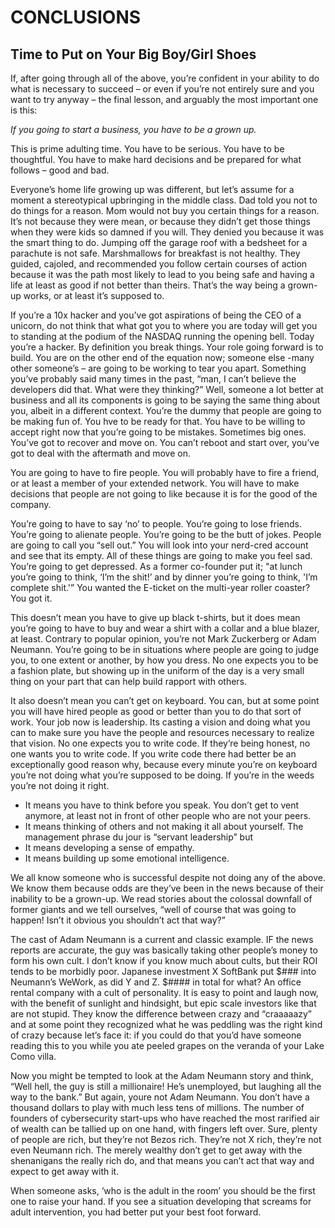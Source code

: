 # CONCLUSIONS

## Time to Put on Your Big Boy/Girl Shoes

If, after going through all of the above, you’re confident in your ability to do what is necessary to succeed – or even if you’re not entirely sure and you want to try anyway – the final lesson, and arguably the most important one is this: 

*If you going to start a business, you have to be a grown up.*

This is prime adulting time. You have to be serious. You have to be thoughtful. You have to make hard decisions and be prepared for what follows – good and bad.

Everyone’s home life growing up was different, but let’s assume for a moment a stereotypical upbringing in the middle class. Dad told you not to do things for a reason. Mom would not buy you certain things for a reason. It’s not because they were mean, or because they didn’t get those things when they were kids so damned if you will. They denied you because it was the smart thing to do. Jumping off the garage roof with a bedsheet for a parachute is not safe. Marshmallows for breakfast is not healthy. They guided, cajoled, and recommended you follow certain courses of action because it was the path most likely to lead to you being safe and having a life at least as good if not better than theirs. That’s the way being a grown-up works, or at least it’s supposed to.

If you’re a 10x hacker and you’ve got aspirations of being the CEO of a unicorn, do not think that what got you to where you are today will get you to standing at the podium of the NASDAQ running the opening bell. Today you’re a hacker. By definition you break things. Your role going forward is to build. You are on the other end of the equation now; someone else -many other someone’s – are going to be working to tear you apart. Something you’ve probably said many times in the past, “man, I can’t believe the developers did that. What were they thinking?” Well, someone a lot better at business and all its components is going to be saying the same thing about you, albeit in a different context. You’re the dummy that people are going to be making fun of. You hve to be ready for that. You have to be willing to accept right now that you’re going to be mistakes. Sometimes big ones. You’ve got to recover and move on. You can’t reboot and start over, you’ve got to deal with the aftermath and move on. 

You are going to have to fire people. You will probably have to fire a friend, or at least a member of your extended network. You will have to make decisions that people are not going to like because it is for the good of the company.

You’re going to have to say ‘no’ to people. You’re going to lose friends. You’re going to alienate people. You’re going to be the butt of jokes. People are going to call you “sell out.” You will look into your nerd-cred account and see that its empty. All of these things are going to make you feel sad. You’re going to get depressed. As a former co-founder put it; "at lunch you’re going to think, ‘I’m the shit!’ and by dinner you’re going to think, 'I’m complete shit.'” You wanted the E-ticket on the multi-year roller coaster? You got it.

This doesn’t mean you have to give up black t-shirts, but it does mean you’re going to have to buy and wear a shirt with a collar and a blue blazer, at least. Contrary to popular opinion, you’re not Mark Zuckerberg or Adam Neumann. You’re going to be in situations where people are going to judge you, to one extent or another, by how you dress. No one expects you to be a fashion plate, but showing up in the uniform of the day is a very small thing on your part that can help build rapport with others.

It also doesn’t mean you can’t get on keyboard. You can, but at some point you will have hired people as good or better than you to do that sort of work. Your job now is leadership. Its casting a vision and doing what you can to make sure you have the people and resources necessary to realize that vision. No one expects you to write code. If they’re being honest, no one wants you to write code. If you write code there had better be an exceptionally good reason why, because every minute you’re on keyboard you’re not doing what you’re supposed to be doing. If you’re in the weeds you’re not doing it right.
* It means you have to think before you speak. You don’t get to vent anymore, at least not in front of other people who are not your peers.
* It means thinking of others and not making it all about yourself. The management phrase du jour is “servant leadership” but 
* It means developing a sense of empathy. 
* It means building up some emotional intelligence.

We all know someone who is successful despite not doing any of the above. We know them because odds are they’ve been in the news because of their inability to be a grown-up. We read stories about the colossal downfall of former giants and we tell ourselves, “well of course that was going to happen! Isn’t it obvious you shouldn’t act that way?”

The cast of Adam Neumann is a current and classic example. IF the news reports are accurate, the guy was basically taking other people’s money to form his own cult. I don’t know if you know much about cults, but their ROI tends to be morbidly poor. Japanese investment X SoftBank put $### into Neumann’s WeWork, as did Y and Z. $#### in total for what? An office rental company with a cult of personality. It is easy to point and laugh now, with the benefit of sunlight and hindsight, but epic scale investors like that are not stupid. They know the difference between crazy and “craaaaazy” and at some point they recognized what he was peddling was the right kind of crazy because let’s face it: if you could do that you’d have someone reading this to you while you ate peeled grapes on the veranda of your Lake Como villa. 

Now you might be tempted to look at the Adam Neumann story and think, “Well hell, the guy is still a millionaire! He’s unemployed, but laughing all the way to the bank.” But again, youre not Adam Neumann. You don’t have a thousand dollars to play with much less tens of millions. The number of founders of cybersecurity start-ups who have reached the most rarified air of wealth can be tallied up on one hand, with fingers left over. Sure, plenty of people are rich, but they’re not Bezos rich. They’re not X rich, they’re not even Neumann rich. The merely wealthy don’t get to get away with the shenanigans the really rich do, and that means you can’t act that way and expect to get away with it. 

When someone asks, ‘who is the adult in the room’ you should be the first one to raise your hand. If you see a situation developing that screams for adult intervention, you had better put your best foot forward.  
